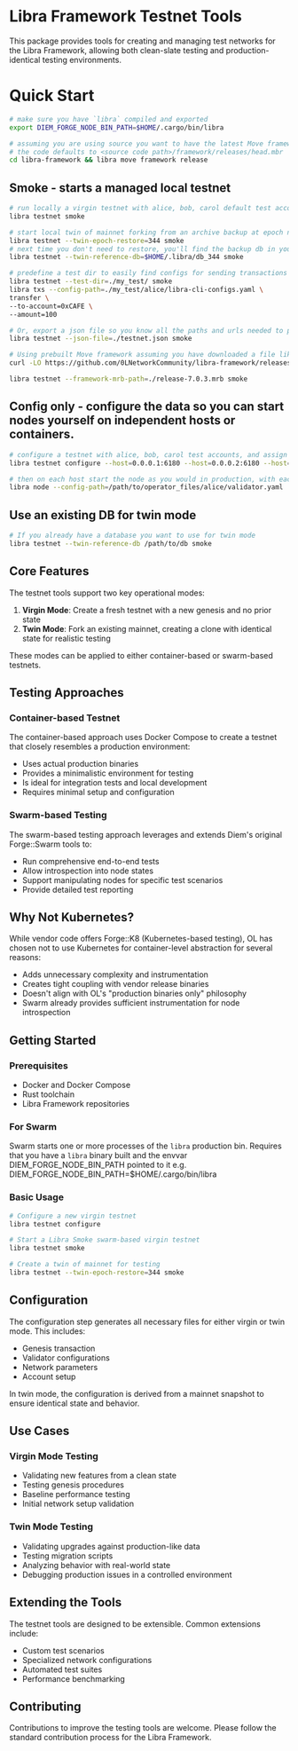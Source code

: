 # Libra Framework Testnet Tools

This package provides tools for creating and managing test networks for the Libra Framework, allowing both clean-slate testing and production-identical testing environments.

# Quick Start
```bash
# make sure you have `libra` compiled and exported
export DIEM_FORGE_NODE_BIN_PATH=$HOME/.cargo/bin/libra

# assuming you are using source you want to have the latest Move framework MRB ready
# the code defaults to <source code path>/framework/releases/head.mbr
cd libra-framework && libra move framework release
```

## Smoke - starts a managed local testnet
```bash
# run locally a virgin testnet with alice, bob, carol default test accounts
libra testnet smoke

# start local twin of mainnet forking from an archive backup at epoch number
libra testnet --twin-epoch-restore=344 smoke
# next time you don't need to restore, you'll find the backup db in your /.libra dir
libra testnet --twin-reference-db=$HOME/.libra/db_344 smoke

# predefine a test dir to easily find configs for sending transactions etc.
libra testnet --test-dir=./my_test/ smoke
libra txs --config-path=./my_test/alice/libra-cli-configs.yaml \
transfer \
--to-account=0xCAFE \
--amount=100

# Or, export a json file so you know all the paths and urls needed to play
libra testnet --json-file=./testnet.json smoke

# Using prebuilt Move framework assuming you have downloaded a file like `release-7.0.3.mrb`
curl -LO https://github.com/0LNetworkCommunity/libra-framework/releases/download/7.0.3/release-7.0.3.mrb

libra testnet --framework-mrb-path=./release-7.0.3.mrb smoke
```

## Config only - configure the data so you can start nodes yourself on independent hosts or containers.
```bash
# configure a testnet with alice, bob, carol test accounts, and assign hosts to them in (ordered)
libra testnet configure --host=0.0.0.1:6180 --host=0.0.0.2:6180 --host=0.0.0.3:6180

# then on each host start the node as you would in production, with each host choosing one of the test personas by path
libra node --config-path=/path/to/operator_files/alice/validator.yaml
```

## Use an existing DB for twin mode
```bash
# If you already have a database you want to use for twin mode
libra testnet --twin-reference-db /path/to/db smoke
```

## Core Features

The testnet tools support two key operational modes:

1. **Virgin Mode**: Create a fresh testnet with a new genesis and no prior state
2. **Twin Mode**: Fork an existing mainnet, creating a clone with identical state for realistic testing

These modes can be applied to either container-based or swarm-based testnets.

## Testing Approaches

### Container-based Testnet

The container-based approach uses Docker Compose to create a testnet that closely resembles a production environment:

- Uses actual production binaries
- Provides a minimalistic environment for testing
- Is ideal for integration tests and local development
- Requires minimal setup and configuration

### Swarm-based Testing

The swarm-based testing approach leverages and extends Diem's original Forge::Swarm tools to:

- Run comprehensive end-to-end tests
- Allow introspection into node states
- Support manipulating nodes for specific test scenarios
- Provide detailed test reporting

## Why Not Kubernetes?

While vendor code offers Forge::K8 (Kubernetes-based testing), OL has chosen not to use Kubernetes for container-level abstraction for several reasons:

- Adds unnecessary complexity and instrumentation
- Creates tight coupling with vendor release binaries
- Doesn't align with OL's "production binaries only" philosophy
- Swarm already provides sufficient instrumentation for node introspection

## Getting Started

### Prerequisites

- Docker and Docker Compose
- Rust toolchain
- Libra Framework repositories

### For Swarm
Swarm starts one or more processes of the `libra` production bin.
Requires that you have a `libra` binary built and
the envvar DIEM_FORGE_NODE_BIN_PATH pointed to it
e.g. DIEM_FORGE_NODE_BIN_PATH=$HOME/.cargo/bin/libra

### Basic Usage

```bash
# Configure a new virgin testnet
libra testnet configure

# Start a Libra Smoke swarm-based virgin testnet
libra testnet smoke

# Create a twin of mainnet for testing
libra testnet --twin-epoch-restore=344 smoke
```

## Configuration

The configuration step generates all necessary files for either virgin or twin mode. This includes:

- Genesis transaction
- Validator configurations
- Network parameters
- Account setup

In twin mode, the configuration is derived from a mainnet snapshot to ensure identical state and behavior.

## Use Cases

### Virgin Mode Testing

- Validating new features from a clean state
- Testing genesis procedures
- Baseline performance testing
- Initial network setup validation

### Twin Mode Testing

- Validating upgrades against production-like data
- Testing migration scripts
- Analyzing behavior with real-world state
- Debugging production issues in a controlled environment

## Extending the Tools

The testnet tools are designed to be extensible. Common extensions include:

- Custom test scenarios
- Specialized network configurations
- Automated test suites
- Performance benchmarking

## Contributing

Contributions to improve the testing tools are welcome. Please follow the standard contribution process for the Libra Framework.
